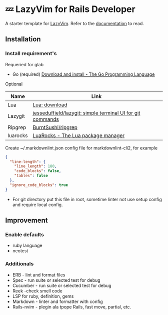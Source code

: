 # 💤 LazyVim for Rails Developer

A starter template for [LazyVim](https://github.com/LazyVim/LazyVim).
Refer to the [documentation](https://lazyvim.github.io/installation) to read.

## Installation

### Install requirement's

Requeried for glab

- Go (required) [Download and install - The Go Programming Language](https://go.dev/doc/install)

Optional

| Name     | Link                                                                                                   |
| -------- | ------------------------------------------------------------------------------------------------------ |
| Lua      | [Lua: download](https://www.lua.org/download.html)                                                     |
| Lazygit  | [jesseduffield/lazygit: simple terminal UI for git commands](https://github.com/jesseduffield/lazygit) |
| Ripgrep  | [BurntSushi/ripgrep](https://github.com/BurntSushi/ripgrep)                                            |
| luarocks | [LuaRocks - The Lua package manager](https://luarocks.org/)                                            |

Create ~/.markdownlint.json config file for markdownlint-cli2, for example

```json
{
  "line-length": {
    "line_length": 180,
    "code_blocks": false,
    "tables": false
  },
  "ignore_code_blocks": true
}
```

- For git directory put this file in root, sometime linter not use setup config and require local config.

## Improvement

### Enable defaults

- ruby language
- neotest

### Additionals

- ERB - lint and format files
- Spec - run suite or selected test for debug
- Cucumber - run suite or selected test for debug
- Reek -check smell code
- LSP for ruby, definition, gems
- Markdown - linter and formatter with config
- Rails-nvim - plegin ala tpope Rails, fast move, partial, etc.
